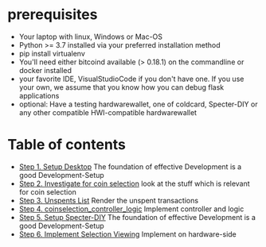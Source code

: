 # prerequisites
* Your laptop with linux, Windows or Mac-OS
* Python >= 3.7 installed via your preferred installation method
* pip install virtualenv
* You'll need either bitcoind available (> 0.18.1) on the commandline or docker installed
* your favorite IDE, VisualStudioCode if you don't have one. If you use your own, we assume that you know how you can debug flask applications
* optional: Have a testing hardwarewallet, one of coldcard, Specter-DIY or any other compatible HWI-compatible hardwarewallet

# Table of contents

- [Step 1. Setup Desktop](./1_setup_desktop/README.md) The foundation of effective Development is a good Development-Setup
- [Step 2. Investigate for coin selection](./2_coinselection_investigate/README.md) look at the stuff which is relevant for coin selection
- [Step 3. Unspents List](./3_coinselection_list_rendering/README.md) Render the unspent transactions
- [Step 4. coinselection_controller_logic](./4_coin_selection_controller_logic/README.md) Implement controller and logic
- [Step 5. Setup Specter-DIY](./5_setup_diy/README.md) The foundation of effective Development is a good Development-Setup
- [Step 6. Implement Selection Viewing](./6_coin_selection_diy/README.md) Implement on hardware-side